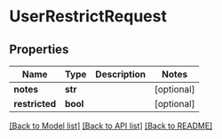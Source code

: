 # UserRestrictRequest

## Properties
Name | Type | Description | Notes
------------ | ------------- | ------------- | -------------
**notes** | **str** |  | [optional] 
**restricted** | **bool** |  | [optional] 

[[Back to Model list]](../README.md#documentation-for-models) [[Back to API list]](../README.md#documentation-for-api-endpoints) [[Back to README]](../README.md)

